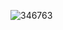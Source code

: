 ![346763](https://user-images.githubusercontent.com/90574330/153813603-83345e9f-f3c9-42c9-baae-67624a6714cb.png)
